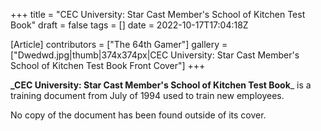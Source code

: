 +++
title = "CEC University: Star Cast Member's School of Kitchen Test Book"
draft = false
tags = []
date = 2022-10-17T17:04:18Z

[Article]
contributors = ["The 64th Gamer"]
gallery = ["Dwedwd.jpg|thumb|374x374px|CEC University: Star Cast Member's School of Kitchen Test Book Front Cover"]
+++

**_CEC University: Star Cast Member's School of Kitchen Test Book**_ is a training document from July of 1994 used to train new employees.

No copy of the document has been found outside of its cover.